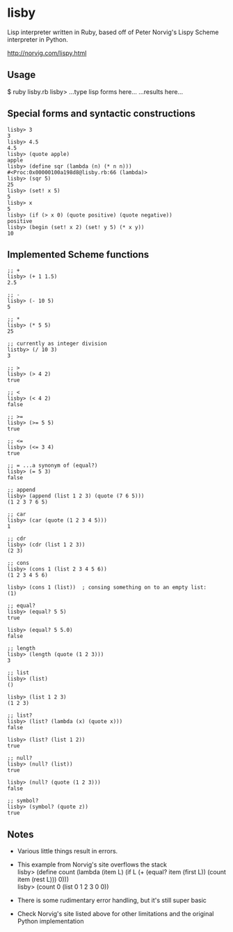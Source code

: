 lisby
=====

Lisp interpreter written in Ruby, based off of Peter Norvig's Lispy Scheme interpreter in Python.

http://norvig.com/lispy.html

Usage
-----

$ ruby lisby.rb
lisby> ...type lisp forms here...
...results here...


Special forms and syntactic constructions
-----------------------------------------

	lisby> 3
	3
	lisby> 4.5
	4.5
	lisby> (quote apple)
	apple
	lisby> (define sqr (lambda (n) (* n n)))    
	#<Proc:0x00000100a198d8@lisby.rb:66 (lambda)>
	lisby> (sqr 5)
	25
	lisby> (set! x 5)
	5
	lisby> x
	5
	lisby> (if (> x 0) (quote positive) (quote negative))
	positive
	lisby> (begin (set! x 2) (set! y 5) (* x y))
	10

Implemented Scheme functions
----------------------------
	;; +
	lisby> (+ 1 1.5)
	2.5

	;; -
	lisby> (- 10 5)
	5

	;; *
	lisby> (* 5 5)
	25

	;; currently as integer division
	listby> (/ 10 3)
	3

	;; >
	lisby> (> 4 2)
	true

	;; <
	lisby> (< 4 2)
	false

	;; >=
	lisby> (>= 5 5)
	true

	;; <=
	lisby> (<= 3 4)
	true

	;; = ...a synonym of (equal?)
	lisby> (= 5 3)
	false

	;; append
	lisby> (append (list 1 2 3) (quote (7 6 5)))
	(1 2 3 7 6 5)

	;; car
	lisby> (car (quote (1 2 3 4 5)))
	1

	;; cdr
	lisby> (cdr (list 1 2 3))
	(2 3)

	;; cons
	lisby> (cons 1 (list 2 3 4 5 6))
	(1 2 3 4 5 6)

	lisby> (cons 1 (list)) 	; consing something on to an empty list:
	(1)

	;; equal?
	lisby> (equal? 5 5)
	true

	lisby> (equal? 5 5.0)
	false

	;; length
	lisby> (length (quote (1 2 3)))
	3

	;; list
	lisby> (list)
	()
	
	lisby> (list 1 2 3)
	(1 2 3)

	;; list?
	lisby> (list? (lambda (x) (quote x)))
	false
	
	lisby> (list? (list 1 2))
	true

	;; null?
	lisby> (null? (list))
	true

	lisby> (null? (quote (1 2 3)))
	false

	;; symbol?
	lisby> (symbol? (quote z))
	true

Notes
-----

- Various little things result in errors.

- This example from Norvig's site overflows the stack  
       lisby> (define count (lambda (item L) (if L (+ (equal? item (first L)) (count item (rest L))) 0)))  
       lisby> (count 0 (list 0 1 2 3 0 0))

- There is some rudimentary error handling, but it's still super basic

- Check Norvig's site listed above for other limitations and the original Python implementation
